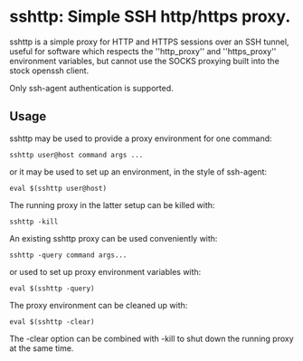 sshttp: Simple SSH http/https proxy.
====================================

sshttp is a simple proxy for HTTP and HTTPS sessions over an SSH tunnel,
useful for software which respects the ''http_proxy'' and ''https_proxy''
environment variables, but cannot use the SOCKS proxying built into the
stock openssh client.

Only ssh-agent authentication is supported.

Usage
-----
sshttp may be used to provide a proxy environment for one command:

	sshttp user@host command args ...

or it may be used to set up an environment, in the style of ssh-agent:

	eval $(sshttp user@host)

The running proxy in the latter setup can be killed with:

	sshttp -kill

An existing sshttp proxy can be used conveniently with:

	sshttp -query command args...

or used to set up proxy environment variables with:

	eval $(sshttp -query)

The proxy environment can be cleaned up with:

	eval $(sshttp -clear)

The -clear option can be combined with -kill to shut down the running proxy
at the same time.
